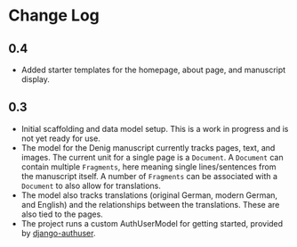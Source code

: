 # Change Log

## 0.4

- Added starter templates for the homepage, about page, and manuscript display.

## 0.3

- Initial scaffolding and data model setup. This is a work in progress
  and is not yet ready for use.
- The model for the Denig manuscript currently tracks pages, text, and
  images. The current unit for a single page is a
  `Document`. A `Document` can contain
  multiple `Fragments`, here meaning single
  lines/sentences from the manuscript itself. A number of
  `Fragments` can be associated with a
  `Document` to also allow for translations.
- The model also tracks translations (original German, modern German,
  and English) and the relationships between the translations. These
  are also tied to the pages.
- The project runs a custom AuthUserModel for getting started,
  provided by [django-authuser](https://github.com/sesh/django-authuser).
